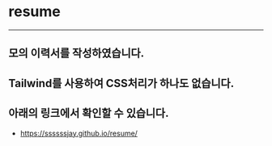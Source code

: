 # resume
___
## 모의 이력서를 작성하였습니다.
## Tailwind를 사용하여 CSS처리가 하나도 없습니다.
## 아래의 링크에서 확인할 수 있습니다.
* https://ssssssjay.github.io/resume/

